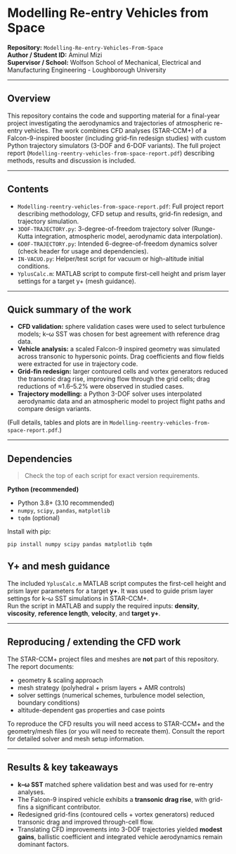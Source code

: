 # Modelling Re-entry Vehicles from Space

**Repository:** `Modelling-Re-entry-Vehicles-From-Space`  
**Author / Student ID:** Aminul Mizi  
**Supervisor / School:** Wolfson School of Mechanical, Electrical and Manufacturing Engineering - Loughborough University

---

## Overview

This repository contains the code and supporting material for a final-year project investigating the aerodynamics and trajectories of atmospheric re-entry vehicles. The work combines CFD analyses (STAR-CCM+) of a Falcon-9-inspired booster (including grid-fin redesign studies) with custom Python trajectory simulators (3-DOF and 6-DOF variants). The full project report (`Modelling-reentry-vehicles-from-space-report.pdf`) describing methods, results and discussion is included.

---

## Contents

- `Modelling-reentry-vehicles-from-space-report.pdf`: Full project report describing methodology, CFD setup and results, grid-fin redesign, and trajectory simulation.  
- `3DOF-TRAJECTORY.py`: 3-degree-of-freedom trajectory solver (Runge-Kutta integration, atmospheric model, aerodynamic data interpolation).  
- `6D0F-TRAJECTORY.py`: Intended 6-degree-of-freedom dynamics solver (check header for usage and dependencies).  
- `IN-VACUO.py`: Helper/test script for vacuum or high-altitude initial conditions.  
- `YplusCalc.m`: MATLAB script to compute first-cell height and prism layer settings for a target y+ (mesh guidance).

---

## Quick summary of the work

- **CFD validation:** sphere validation cases were used to select turbulence models; k–ω SST was chosen for best agreement with reference drag data.  
- **Vehicle analysis:** a scaled Falcon-9 inspired geometry was simulated across transonic to hypersonic points. Drag coefficients and flow fields were extracted for use in trajectory code.  
- **Grid-fin redesign:** larger contoured cells and vortex generators reduced the transonic drag rise, improving flow through the grid cells; drag reductions of ≈1.6–5.2% were observed in studied cases.  
- **Trajectory modelling:** a Python 3-DOF solver uses interpolated aerodynamic data and an atmospheric model to project flight paths and compare design variants.

(Full details, tables and plots are in `Modelling-reentry-vehicles-from-space-report.pdf`.)

---

## Dependencies

> Check the top of each script for exact version requirements.

**Python (recommended)**  
- Python 3.8+ (3.10 recommended)  
- `numpy`, `scipy`, `pandas`, `matplotlib`  
- `tqdm` (optional)

Install with pip:
```bash
pip install numpy scipy pandas matplotlib tqdm
```

## Y+ and mesh guidance

The included `YplusCalc.m` MATLAB script computes the first-cell height and prism layer parameters for a target **y+**. It was used to guide prism layer settings for k–ω SST simulations in STAR-CCM+.  
Run the script in MATLAB and supply the required inputs: **density**, **viscosity**, **reference length**, **velocity**, and **target y+**.

---

## Reproducing / extending the CFD work

The STAR-CCM+ project files and meshes are **not** part of this repository. The report documents:

- geometry & scaling approach  
- mesh strategy (polyhedral + prism layers + AMR controls)  
- solver settings (numerical schemes, turbulence model selection, boundary conditions)  
- altitude-dependent gas properties and case points

To reproduce the CFD results you will need access to STAR-CCM+ and the geometry/mesh files (or you will need to recreate them). Consult the report for detailed solver and mesh setup information.

---

## Results & key takeaways

- **k–ω SST** matched sphere validation best and was used for re-entry analyses.  
- The Falcon-9 inspired vehicle exhibits a **transonic drag rise**, with grid-fins a significant contributor.  
- Redesigned grid-fins (contoured cells + vortex generators) reduced transonic drag and improved through-cell flow.  
- Translating CFD improvements into 3-DOF trajectories yielded **modest gains**, ballistic coefficient and integrated vehicle aerodynamics remain dominant factors.


